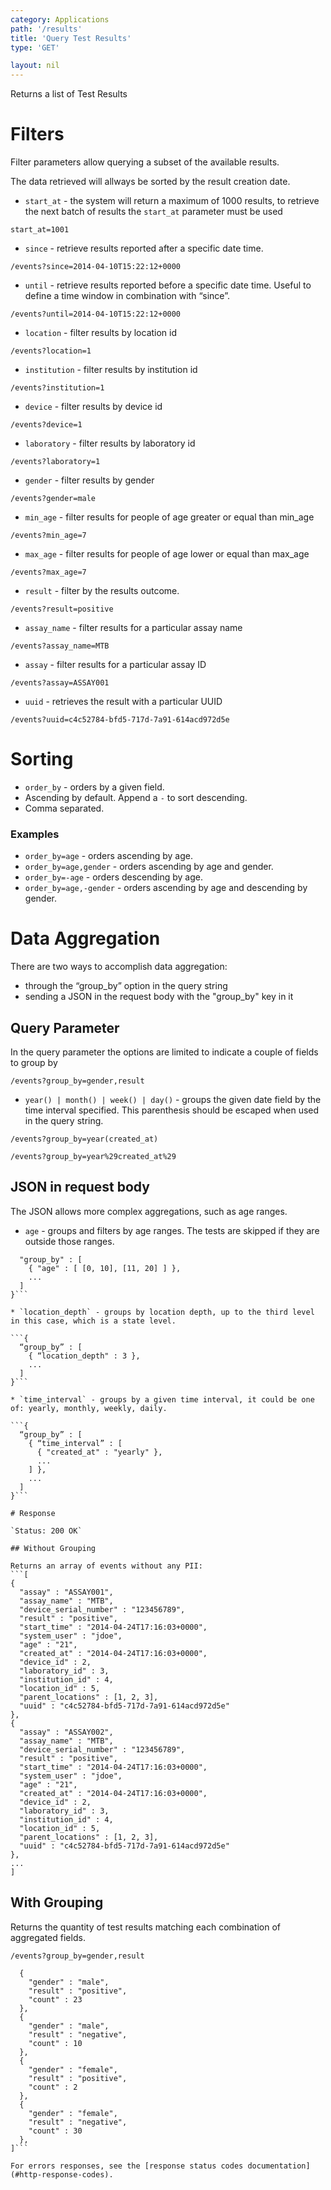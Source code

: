 ```yaml
---
category: Applications
path: '/results'
title: 'Query Test Results'
type: 'GET'

layout: nil
---
```


Returns a list of Test Results

# Filters

Filter parameters allow querying a subset of the available results.

The data retrieved will allways be sorted by the result creation date.

* `start_at` - the system will return a maximum of 1000 results, to retrieve the next batch of results the `start_at` parameter must be used

`start_at=1001`

* `since` - retrieve results reported after a specific date time.

`/events?since=2014-04-10T15:22:12+0000`

* `until` - retrieve results reported before a specific date time. Useful to define a time window in combination with “since”.

`/events?until=2014-04-10T15:22:12+0000`

* `location` - filter results by location id

`/events?location=1`

* `institution` - filter results by institution id

`/events?institution=1`

* `device` - filter results by device id

`/events?device=1`

* `laboratory` - filter results by laboratory id

`/events?laboratory=1`

* `gender` - filter results by gender

`/events?gender=male`

* `min_age` - filter results for people of age greater or equal than min_age

`/events?min_age=7`

* `max_age` - filter results for people of age lower or equal than max_age

`/events?max_age=7`

* `result` - filter by the results outcome.

`/events?result=positive`

* `assay_name` - filter results for a particular assay name

`/events?assay_name=MTB`

* `assay` - filter results for a particular assay ID

`/events?assay=ASSAY001`

* `uuid` - retrieves the result with a particular UUID

`/events?uuid=c4c52784-bfd5-717d-7a91-614acd972d5e`

# Sorting

* `order_by` - orders by a given field.
* Ascending by default. Append a `-` to sort descending.
* Comma separated.

### Examples

* `order_by=age` - orders ascending by age.
* `order_by=age,gender` - orders ascending by age and gender.
* `order_by=-age` - orders descending by age.
* `order_by=age,-gender` - orders ascending by age and descending by gender.

# Data Aggregation

There are two ways to accomplish data aggregation:

* through the “group_by” option in the query string
* sending a JSON in the request body with the "group_by" key in it

## Query Parameter

In the query parameter the options are limited to indicate a couple of fields to group by

`/events?group_by=gender,result`

* `year() | month() | week() | day()` - groups the given date field by the time interval specified. This parenthesis should be escaped when used in the query string.

`/events?group_by=year(created_at)`

`/events?group_by=year%29created_at%29`

## JSON in request body

The JSON allows more complex aggregations, such as age ranges.

* `age` - groups and filters by age ranges. The tests are skipped if they are outside those ranges.

```{
  "group_by" : [
    { "age" : [ [0, 10], [11, 20] ] },
    ...
  ]
}```

* `location_depth` - groups by location depth, up to the third level in this case, which is a state level.

```{
  “group_by” : [
    { “location_depth" : 3 },
    ...
  ]
}```

* `time_interval` - groups by a given time interval, it could be one of: yearly, monthly, weekly, daily.

```{
  “group_by” : [
    { “time_interval” : [
      { "created_at" : "yearly" },
      ...
    ] },
    ...
  ]
}```

# Response

`Status: 200 OK`

## Without Grouping

Returns an array of events without any PII:
```[
{
  "assay" : "ASSAY001",
  "assay_name" : "MTB",
  "device_serial_number" : "123456789",
  "result" : "positive",
  "start_time" : "2014-04-24T17:16:03+0000",
  "system_user" : "jdoe",
  "age" : "21",
  "created_at" : "2014-04-24T17:16:03+0000",
  "device_id" : 2,
  "laboratory_id" : 3,
  "institution_id" : 4,
  "location_id" : 5,
  "parent_locations" : [1, 2, 3],
  "uuid" : "c4c52784-bfd5-717d-7a91-614acd972d5e"
},
{
  "assay" : "ASSAY002",
  "assay_name" : "MTB",
  "device_serial_number" : "123456789",
  "result" : "positive",
  "start_time" : "2014-04-24T17:16:03+0000",
  "system_user" : "jdoe",
  "age" : "21",
  "created_at" : "2014-04-24T17:16:03+0000",
  "device_id" : 2,
  "laboratory_id" : 3,
  "institution_id" : 4,
  "location_id" : 5,
  "parent_locations" : [1, 2, 3],
  "uuid" : "c4c52784-bfd5-717d-7a91-614acd972d5e"
},
...
]
```

## With Grouping

Returns the quantity of test results matching each combination of aggregated fields.

```/events?group_by=gender,result```

```[
  {
    "gender" : "male",
    "result" : "positive",
    "count" : 23
  },
  {
    "gender" : "male",
    "result" : "negative",
    "count" : 10
  },
  {
    "gender" : "female",
    "result" : "positive",
    "count" : 2
  },
  {
    "gender" : "female",
    "result" : "negative",
    "count" : 30
  },
]```

For errors responses, see the [response status codes documentation](#http-response-codes).
